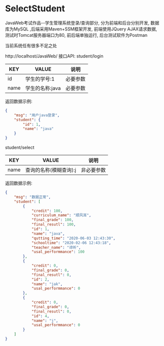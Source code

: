 # SelectStudent
JavaWeb考试作品--学生管理系统登录/查询部分,  分为前端和后台分别开发, 数据库为MySQL ,后端采用Maven+SSM框架开发,  前端使用JQuery AJAX请求数据,  测试时Tomcat服务器端口为80,  前后端单独运行,  后台测试软件为Postman

当前系统任有很多不足之处

http://localhost/JavaWeb/
接口API:
student/login     

| KEY  | VALUE           | 说明     |
| ---- | --------------- | -------- |
| id   | 学生的学号:1    | 必要参数 |
| name | 学生的名称:java | 必要参数 |

返回数据示例:

```json
{
    "msg": "用户java登录",
    "student": {
        "id": 1,
        "name": "java"
    }
}
```

student/select

| KEY  | VALUE                  | 说明       |
| ---- | ---------------------- | ---------- |
| name | 查询的名称(模糊查询):j | 非必要参数 |

返回数据示例:

```json
{
    "msg": "数据正常",
    "student": [
        {
            "credit": 100,
            "curriculum_name": "顺风耳",
            "final_grade": 100,
            "final_resutl": 100,
            "id": 1,
            "name": "java",
            "qutting_time": "2020-06-03 12:43:30",
            "schooltime": "2020-02-06 12:43:18",
            "teacher_name": "谛听",
            "usal_performmance": 100
        },
        {
            "credit": 0,
            "final_grade": 0,
            "final_resutl": 0,
            "id": 2,
            "name": "jak",
            "usal_performmance": 0
        },
        {
            "credit": 0,
            "final_grade": 0,
            "final_resutl": 0,
            "id": 4,
            "name": "j",
            "usal_performmance": 0
        }
    ]
}
```


